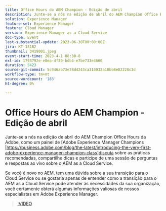```yaml
---
title: Office Hours do AEM Champion - Edição de abril
description: Junte-se a nós na edição de abril do AEM Champion Office Hours da Adobe, onde um painel de especialistas da Adobe Experience Manager discutirá as práticas recomendadas, compartilhará dicas e participará de uma sessão de perguntas e respostas ao vivo sobre o AEM as a Cloud Service. Se você é novo no AEM, tem uma dúvida sobre a sua transição para o Cloud Service ou se gostaria apenas de entender como a transição para o AEM as a Cloud Service pode atender às necessidades da sua organização, você certamente obterá algumas informações valiosas de nossos especialistas em Adobe Experience Manager.
solution: Experience Manager
feature-set: Experience Manager
feature: Cloud Manager
version: Experience Manager as a Cloud Service
doc-type: Event
last-substantial-update: 2023-06-30T00:00:00Z
jira: KT-13182
thumbnail: 3419001.jpeg
event-start-time: 2023-4-1 08:30-8
exl-id: 1793792e-e8ea-4f39-bdb4-e7be733e4660
duration: 5423
source-git-commit: 5c946ab73e78d4243ca310032a10bb8e82228c3d
workflow-type: tm+mt
source-wordcount: '183'
ht-degree: 0%

---
```


# Office Hours do AEM Champion - Edição de abril

Junte-se a nós na edição de abril do AEM Champion Office Hours da Adobe, como um painel de [Adobe Experience Manager Champions |https://business.adobe.com/blog/the-latest/introducing-the-very-first-adobe-experience-manager-champion-class]discuta sobre as práticas recomendadas, compartilhe dicas e participe de uma sessão de perguntas e respostas ao vivo sobre o AEM as a Cloud Service.

Se você é novo no AEM, tem uma dúvida sobre a sua transição para o Cloud Service ou se gostaria apenas de entender como a transição para o AEM as a Cloud Service pode atender às necessidades da sua organização, você certamente obterá algumas informações valiosas de nossos especialistas em Adobe Experience Manager.

>[!VIDEO](https://video.tv.adobe.com/v/3419001/?learn=on)
